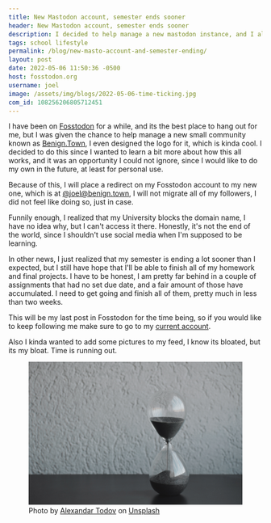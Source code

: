 ```yaml
---
title: New Mastodon account, semester ends sooner
header: New Mastodon account, semester ends sooner
description: I decided to help manage a new mastodon instance, and I also realized that school will end sooner than I expected. Its not as good as it sounds.
tags: school lifestyle
permalink: /blog/new-masto-account-and-semester-ending/
layout: post
date: 2022-05-06 11:50:36 -0500
host: fosstodon.org
username: joel
image: /assets/img/blogs/2022-05-06-time-ticking.jpg
com_id: 108256206805712451
---
```


I have been on [Fosstodon](https://fosstodon.org) for a while, and its the best place to hang out for me, but I was given the chance to help manage a new small community known as [Benign.Town](https://benign.town), I even designed the logo for it, which is kinda cool. I decided to do this since I wanted to learn a bit more about how this all works, and it was an opportunity I could not ignore, since I would like to do my own in the future, at least for personal use.

Because of this, I will place a redirect on my Fosstodon account to my new one, which is at [@joel@benign.town](https://benign.town/@joel), I will not migrate all of my followers, I did not feel like doing so, just in case.

Funnily enough, I realized that my University blocks the domain name, I have no idea why, but I can't access it there. Honestly, it's not the end of the world, since I shouldn't use social media when I'm supposed to be learning. 

In other news, I just realized that my semester is ending a lot sooner than I expected, but I still have hope that I'll be able to finish all of my homework and final projects. I have to be honest, I am pretty far behind in a couple of assignments that had no set due date, and a fair amount of those have accumulated. I need to get going and finish all of them, pretty much in less than two weeks.

This will be my last post in Fosstodon for the time being, so if you would like to keep following me make sure to go to my [current account](https://benign.town/@joel).

Also I kinda wanted to add some pictures to my feed, I know its bloated, but its my bloat. Time is running out.


<figure>
<img alt="Time is ticking!" src="/assets/img/blogs/2022-05-06-time-ticking.jpg"/>
<figcaption>Photo by <a href="https://unsplash.com/@alexandar_todov?utm_source=unsplash&utm_medium=referral&utm_content=creditCopyText">Alexandar Todov</a> on <a href="https://unsplash.com/s/photos/clock-ticking?utm_source=unsplash&utm_medium=referral&utm_content=creditCopyText">Unsplash</a></figcaption>
</figure>


